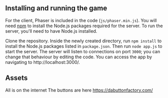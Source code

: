 ## Installing and running the game

For the client, Phaser is included in the code (`js/phaser.min.js`). You will need [npm](https://www.npmjs.com/) to install the Node.js packages required for the server. To run the server, you'll need to have Node.js installed.

Clone the repository. Inside the newly created directory, run `npm install` to install the Node.js packages listed in `package.json`. Then run `node app.js` to start the server. The server will listen to connections on port `3000`; you can change that behaviour by editing the code. You can access the app by navigating to http://localhost:3000/.

## Assets
All is on the internet
The buttons are here https://dabuttonfactory.com/

